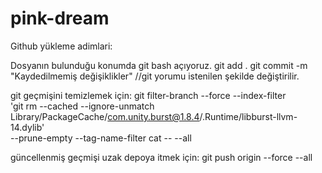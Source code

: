 # pink-dream

Github yükleme adimlari: 

Dosyanın bulunduğu konumda git bash açıyoruz.
git add .
git commit -m "Kaydedilmemiş değişiklikler" 
//git yorumu istenilen şekilde değiştirilir.

git geçmişini temizlemek için:
git filter-branch --force --index-filter \
'git rm --cached --ignore-unmatch Library/PackageCache/com.unity.burst@1.8.4/.Runtime/libburst-llvm-14.dylib' \
--prune-empty --tag-name-filter cat -- --all

güncellenmiş geçmişi uzak depoya itmek için:
git push origin --force --all

